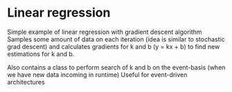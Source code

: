 # Linear regression
Simple example of linear regression with gradient descent algorithm
Samples some amount of data on each iteration (idea is similar to stochastic grad descent) and calculates gradients for k and b (y = kx + b)
to find new estimations for k and b.

Also contains a class to perform search of k and b on the event-basis (when we have new data incoming in runtime)
Useful for event-driven architectures

